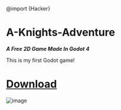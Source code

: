 @import {Hacker}

# A-Knights-Adventure

***A Free 2D Game Made In Godot 4***

This is my first Godot game!

# [Download](https://github.com/termsite/A-Knights-Adventure/releases/download/mian/A.Knights.Adventure.exe)

![image](https://github.com/termsite/A-Knights-Adventure/assets/155269189/24a09808-2ccf-4e22-8d78-f82fe6f54ac6)


